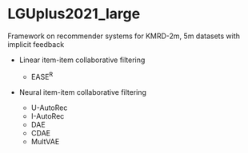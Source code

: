 # LGUplus2021_large
Framework on recommender systems for KMRD-2m, 5m datasets with implicit feedback

- Linear item-item collaborative filtering
  - EASE<sup>R</sup>

- Neural item-item collaborative filtering
  - U-AutoRec
  - I-AutoRec
  - DAE
  - CDAE
  - MultVAE
